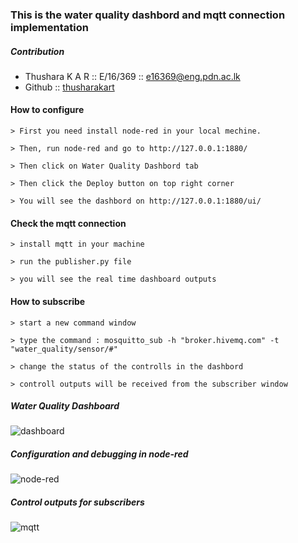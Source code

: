 ### This is the water quality dashbord and mqtt connection implementation


##### Contribution

* Thushara K A R :: E/16/369 :: [e16369@eng.pdn.ac.lk](e16369@eng.pdn.ac.lk)
* Github :: [thusharakart](https://github.com/thusharakart)


#### How to configure

    > First you need install node-red in your local mechine.

    > Then, run node-red and go to http://127.0.0.1:1880/ 

    > Then click on Water Quality Dashbord tab

    > Then click the Deploy button on top right corner

    > You will see the dashbord on http://127.0.0.1:1880/ui/



#### Check the mqtt connection

    > install mqtt in your machine

    > run the publisher.py file

    > you will see the real time dashboard outputs



#### How to subscribe

    > start a new command window

    > type the command : mosquitto_sub -h "broker.hivemq.com" -t "water_quality/sensor/#"

    > change the status of the controlls in the dashbord 

    > controll outputs will be received from the subscriber window


##### Water Quality Dashboard

![dashboard](https://github.com/thusharakart/e16-co326-Agriculture-Monitoring-and-Control-System/blob/main/Pump%20and%20distribution/WATER_QUALITY_SCADA/images/water_quality%20controll%20dashboard.PNG?raw=true)


##### Configuration and debugging in node-red

![node-red](https://github.com/thusharakart/e16-co326-Agriculture-Monitoring-and-Control-System/blob/main/Pump%20and%20distribution/WATER_QUALITY_SCADA/images/node%20red%20configuration%20and%20debuging.PNG?raw=true)


##### Control outputs for subscribers

![mqtt](https://github.com/thusharakart/e16-co326-Agriculture-Monitoring-and-Control-System/blob/main/Pump%20and%20distribution/WATER_QUALITY_SCADA/images/controll%20outputs%20for%20subscribers.PNG?raw=true)

